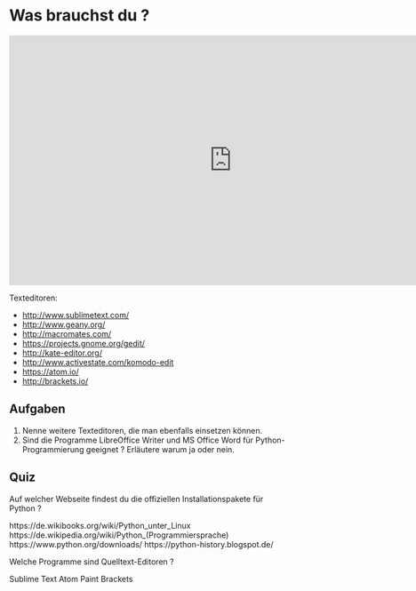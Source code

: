 # Was brauchst du ?

<iframe src="https://player.vimeo.com/video/134985749?title=0&byline=0&portrait=0" width="800" height="450" frameborder="0" webkitallowfullscreen mozallowfullscreen allowfullscreen></iframe>

Texteditoren:

* http://www.sublimetext.com/
* http://www.geany.org/
* http://macromates.com/
* https://projects.gnome.org/gedit/
* http://kate-editor.org/
* http://www.activestate.com/komodo-edit
* https://atom.io/
* http://brackets.io/

## Aufgaben

1. Nenne weitere Texteditoren, die man ebenfalls einsetzen können.
2. Sind die Programme LibreOffice Writer und MS Office Word für Python-Programmierung geeignet ? Erläutere warum ja oder nein.

## Quiz

<quiz name="">
    <question>
        <p>Auf welcher Webseite findest du die offiziellen Installationspakete für Python ?</p>
        <answer>https://de.wikibooks.org/wiki/Python_unter_Linux</answer>
        <answer>https://de.wikipedia.org/wiki/Python_(Programmiersprache)</answer>
        <answer correct>https://www.python.org/downloads/</answer>
        <answer>https://python-history.blogspot.de/</answer>
    </question>
    <question multiple>
        <p>Welche Programme sind Quelltext-Editoren ?</p>
        <answer correct>Sublime Text</answer>
        <answer correct>Atom</answer>
        <answer>Paint</answer>
        <answer correct>Brackets</answer>
    </question>
</quiz>


